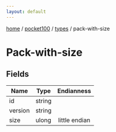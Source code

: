 ```yaml
---
layout: default
---
```


[home](/)  /  [pocket100](/protocol/pocket100)  /  [types](/protocol/pocket100/types)  /  pack-with-size

# Pack-with-size

## Fields

Name | Type | Endianness
---|---|:---:
id | string | 
version | string | 
size | ulong | little endian

